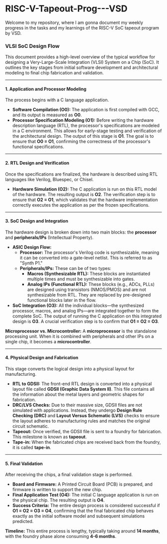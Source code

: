 # RISC-V-Tapeout-Prog---VSD

Welcome to my repository, where I am gonna document my weekly progress in the tasks and my learnings of the RISC-V SoC tapeout program by VSD.


### VLSI SoC Design Flow

This document provides a high-level overview of the typical workflow for designing a Very-Large-Scale Integration (VLSI) System on a Chip (SoC). It outlines the key stages from initial software development and architectural modeling to final chip fabrication and validation.

---

#### 1. Application and Processor Modeling

The process begins with a C language application.

* **Software Compilation (O0):** The application is first compiled with GCC, and its output is measured as **O0**.
* **Processor Specification Modeling (O1):** Before writing the hardware description language (RTL), the processor's specifications are modeled in a C environment. This allows for early-stage testing and verification of the architectural design. The output of this stage is **O1**. The goal is to ensure that **O0 = O1**, confirming the correctness of the processor's functional specifications.

---

#### 2. RTL Design and Verification

Once the specifications are finalized, the hardware is described using RTL languages like Verilog, Bluespec, or Chisel.

* **Hardware Simulation (O2):** The C application is run on this RTL model of the hardware. The resulting output is **O2**. The verification step is to ensure that **O2 = O1**, which validates that the hardware implementation correctly executes the application as per the frozen specifications.

---

#### 3. SoC Design and Integration

The hardware design is broken down into two main blocks: the **processor** and **peripherals/IPs** (Intellectual Property).

* **ASIC Design Flow:**
    * **Processor:** The processor's Verilog code is synthesizable, meaning it can be converted into a gate-level netlist. This is referred to as "Synth P1."
    * **Peripherals/IPs:** These can be of two types:
        * **Macros (Synthesizable RTL):** These blocks are instantiated multiple times and must be synthesizable into gates.
        * **Analog IPs (Functional RTL):** These blocks (e.g., ADCs, PLLs) are designed using transistors (NMOS/PMOS) and are not synthesizable from RTL. They are replaced by pre-designed functional blocks later in the flow.
* **SoC Integration (O3):** All the individual blocks—the synthesized processor, macros, and analog IPs—are integrated together to form the complete SoC. The output of running the C application on this integrated design is **O3**. A crucial verification step is to confirm that **O1 = O2 = O3**.

**Microprocessor vs. Microcontroller:** A **microprocessor** is the standalone processing unit. When it is combined with peripherals and other IPs on a single chip, it becomes a **microcontroller**.

---

#### 4. Physical Design and Fabrication

This stage converts the logical design into a physical layout for manufacturing.

* **RTL to GDSII:** The front-end RTL design is converted into a physical layout file called **GDSII (Graphic Data System II)**. This file contains all the information about the metal layers and geometric shapes for fabrication.
* **DRC/LVS Checks:** Due to their massive size, GDSII files are not simulated with applications. Instead, they undergo **Design Rule Checking (DRC)** and **Layout Versus Schematic (LVS)** checks to ensure the layout adheres to manufacturing rules and matches the original circuit schematic.
* **Tapeout:** Once verified, the GDSII file is sent to a foundry for fabrication. This milestone is known as **tapeout**.
* **Tape-in:** When the fabricated chips are received back from the foundry, it is called **tape-in**.

---

#### 5. Final Validation

After receiving the chips, a final validation stage is performed.

* **Board and Firmware:** A Printed Circuit Board (PCB) is prepared, and firmware is written to support the new chip.
* **Final Application Test (O4):** The initial C language application is run on the physical chip. The resulting output is **O4**.
* **Success Criteria:** The entire design process is considered successful if **O1 = O2 = O3 = O4**, confirming that the final fabricated chip behaves exactly as the initial software model and subsequent simulations predicted.

**Timeline:** This entire process is lengthy, typically taking around **14 months**, with the foundry phase alone consuming **4-6 months**.
